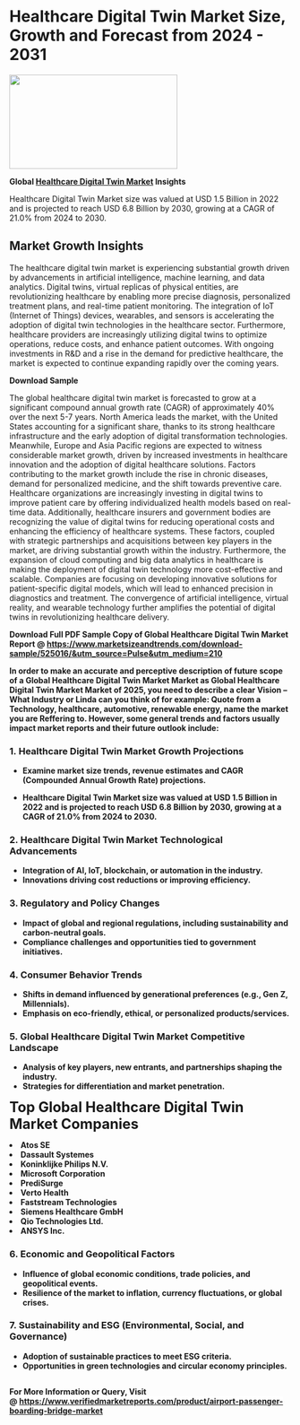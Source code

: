 <H1>Healthcare Digital Twin Market Size, Growth and Forecast from 2024 - 2031</H1><img class="aligncenter size-medium wp-image-584254" src="https://thirdeyenews.in/wp-content/uploads/2024/09/Global-Market-Research-300x168.jpeg" alt="" width="300" height="168" /><p><strong>Global&nbsp;<a href="https://www.marketsizeandtrends.com/download-sample/525016/&amp;utm_source=Pulse&amp;utm_medium=210">Healthcare Digital Twin Market</a> Insights</strong></p><p>Healthcare Digital Twin Market size was valued at USD 1.5 Billion in 2022 and is projected to reach USD 6.8 Billion by 2030, growing at a CAGR of 21.0% from 2024 to 2030.</p><p><h2>Market Growth Insights</h2> <p>The healthcare digital twin market is experiencing substantial growth driven by advancements in artificial intelligence, machine learning, and data analytics. Digital twins, virtual replicas of physical entities, are revolutionizing healthcare by enabling more precise diagnosis, personalized treatment plans, and real-time patient monitoring. The integration of IoT (Internet of Things) devices, wearables, and sensors is accelerating the adoption of digital twin technologies in the healthcare sector. Furthermore, healthcare providers are increasingly utilizing digital twins to optimize operations, reduce costs, and enhance patient outcomes. With ongoing investments in R&D and a rise in the demand for predictive healthcare, the market is expected to continue expanding rapidly over the coming years.</p> <p><strong>Download Sample</strong></p> <p>The global healthcare digital twin market is forecasted to grow at a significant compound annual growth rate (CAGR) of approximately 40% over the next 5-7 years. North America leads the market, with the United States accounting for a significant share, thanks to its strong healthcare infrastructure and the early adoption of digital transformation technologies. Meanwhile, Europe and Asia Pacific regions are expected to witness considerable market growth, driven by increased investments in healthcare innovation and the adoption of digital healthcare solutions. Factors contributing to the market growth include the rise in chronic diseases, demand for personalized medicine, and the shift towards preventive care. Healthcare organizations are increasingly investing in digital twins to improve patient care by offering individualized health models based on real-time data. Additionally, healthcare insurers and government bodies are recognizing the value of digital twins for reducing operational costs and enhancing the efficiency of healthcare systems. These factors, coupled with strategic partnerships and acquisitions between key players in the market, are driving substantial growth within the industry. Furthermore, the expansion of cloud computing and big data analytics in healthcare is making the deployment of digital twin technology more cost-effective and scalable. Companies are focusing on developing innovative solutions for patient-specific digital models, which will lead to enhanced precision in diagnostics and treatment. The convergence of artificial intelligence, virtual reality, and wearable technology further amplifies the potential of digital twins in revolutionizing healthcare delivery.</p> <p><strong></p><p><span class=""><strong>Download Full PDF Sample Copy of Global Healthcare Digital Twin Market Report</strong> @ <a href="https://www.marketsizeandtrends.com/download-sample/525016/&amp;utm_source=Pulse&amp;utm_medium=210" target="_blank">https://www.marketsizeandtrends.com/download-sample/525016/&amp;utm_source=Pulse&amp;utm_medium=210</a></span></p><p>In order to make an accurate and perceptive description of future scope of a Global&nbsp;Healthcare Digital Twin Market Market as Global&nbsp;Healthcare Digital Twin Market Market of 2025, you need to describe a clear Vision &ndash; What Industry or Linda can you think of for example: Quote from a Technology, healthcare, automotive, renewable energy, name the market you are Reffering to. However, some general trends and factors usually impact market reports and their future outlook include:</p><h3>1.&nbsp;<strong>Healthcare Digital Twin Market Growth Projections</strong></h3><ul><li>Examine market size trends, revenue estimates and CAGR (Compounded Annual Growth Rate) projections.</li><li><p>Healthcare Digital Twin Market size was valued at USD 1.5 Billion in 2022 and is projected to reach USD 6.8 Billion by 2030, growing at a CAGR of 21.0% from 2024 to 2030.</p></li></ul><h3>2.&nbsp;<strong>Healthcare Digital Twin Market Technological Advancements</strong></h3><ul><li>Integration of AI, IoT, blockchain, or automation in the industry.</li><li>Innovations driving cost reductions or improving efficiency.</li></ul><h3>3.&nbsp;<strong>Regulatory and Policy Changes</strong></h3><ul><li>Impact of global and regional regulations, including sustainability and carbon-neutral goals.</li><li>Compliance challenges and opportunities tied to government initiatives.</li></ul><h3>4.&nbsp;<strong>Consumer Behavior Trends</strong></h3><ul><li>Shifts in demand influenced by generational preferences (e.g., Gen Z, Millennials).</li><li>Emphasis on eco-friendly, ethical, or personalized products/services.</li></ul><h3>5.&nbsp;<strong>Global Healthcare Digital Twin Market Competitive Landscape</strong></h3><ul><li>Analysis of key players, new entrants, and partnerships shaping the industry.</li><li>Strategies for differentiation and market penetration.</li></ul><p data-pm-slice="1 1 []"><span style="color: inherit; font-family: inherit; font-size: 25px;">Top Global Healthcare Digital Twin Market Companies</span></p><div class="" data-test-id=""><p><li>Atos SE</li><li> Dassault Systemes</li><li> Koninklijke Philips N.V.</li><li> Microsoft Corporation</li><li> PrediSurge</li><li> Verto Health</li><li> Faststream Technologies</li><li> Siemens Healthcare GmbH</li><li> Qio Technologies Ltd.</li><li> ANSYS Inc.</li></p></div><h3>6.&nbsp;<strong>Economic and Geopolitical Factors</strong></h3><ul><li>Influence of global economic conditions, trade policies, and geopolitical events.</li><li>Resilience of the market to inflation, currency fluctuations, or global crises.</li></ul><h3>7.&nbsp;<strong>Sustainability and ESG (Environmental, Social, and Governance)</strong></h3><ul><li>Adoption of sustainable practices to meet ESG criteria.</li><li>Opportunities in green technologies and circular economy principles.</li></ul><h2><strong style="font-size: 14px;">For More Information or Query, Visit @&nbsp;</strong><a style="background-color: #ffffff; font-size: 14px;" href="https://www.marketsizeandtrends.com/report/healthcare-digital-twin-market/" target="_blank">https://www.verifiedmarketreports.com/product/airport-passenger-boarding-bridge-market</a></h2>
